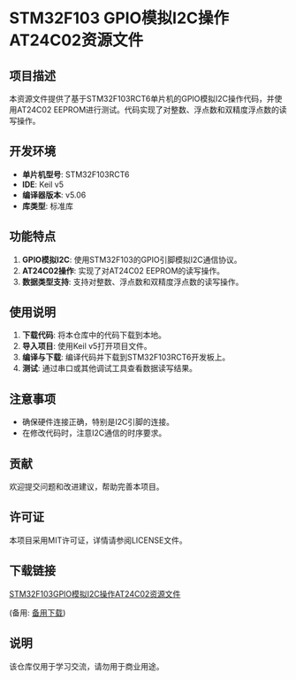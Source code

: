# STM32F103 GPIO模拟I2C操作AT24C02资源文件

## 项目描述

本资源文件提供了基于STM32F103RCT6单片机的GPIO模拟I2C操作代码，并使用AT24C02 EEPROM进行测试。代码实现了对整数、浮点数和双精度浮点数的读写操作。

## 开发环境

- **单片机型号**: STM32F103RCT6
- **IDE**: Keil v5
- **编译器版本**: v5.06
- **库类型**: 标准库

## 功能特点

1. **GPIO模拟I2C**: 使用STM32F103的GPIO引脚模拟I2C通信协议。
2. **AT24C02操作**: 实现了对AT24C02 EEPROM的读写操作。
3. **数据类型支持**: 支持对整数、浮点数和双精度浮点数的读写操作。

## 使用说明

1. **下载代码**: 将本仓库中的代码下载到本地。
2. **导入项目**: 使用Keil v5打开项目文件。
3. **编译与下载**: 编译代码并下载到STM32F103RCT6开发板上。
4. **测试**: 通过串口或其他调试工具查看数据读写结果。

## 注意事项

- 确保硬件连接正确，特别是I2C引脚的连接。
- 在修改代码时，注意I2C通信的时序要求。

## 贡献

欢迎提交问题和改进建议，帮助完善本项目。

## 许可证

本项目采用MIT许可证，详情请参阅LICENSE文件。

## 下载链接
[STM32F103GPIO模拟I2C操作AT24C02资源文件](https://pan.quark.cn/s/bb3492eed375) 

(备用: [备用下载](https://pan.baidu.com/s/1KZNy5jrG175M1yvUatRFGw?pwd=1234))

## 说明

该仓库仅用于学习交流，请勿用于商业用途。
